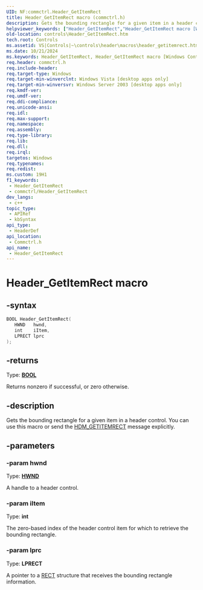 ```yaml
---
UID: NF:commctrl.Header_GetItemRect
title: Header_GetItemRect macro (commctrl.h)
description: Gets the bounding rectangle for a given item in a header control. You can use this macro or send the HDM_GETITEMRECT message explicitly.
helpviewer_keywords: ["Header_GetItemRect","Header_GetItemRect macro [Windows Controls]","_win32_Header_GetItemRect","_win32_Header_GetItemRect_cpp","commctrl/Header_GetItemRect","controls.Header_GetItemRect","controls._win32_Header_GetItemRect"]
old-location: controls\Header_GetItemRect.htm
tech.root: Controls
ms.assetid: VS|Controls|~\controls\header\macros\header_getitemrect.htm
ms.date: 10/21/2024
ms.keywords: Header_GetItemRect, Header_GetItemRect macro [Windows Controls], _win32_Header_GetItemRect, _win32_Header_GetItemRect_cpp, commctrl/Header_GetItemRect, controls.Header_GetItemRect, controls._win32_Header_GetItemRect
req.header: commctrl.h
req.include-header: 
req.target-type: Windows
req.target-min-winverclnt: Windows Vista [desktop apps only]
req.target-min-winversvr: Windows Server 2003 [desktop apps only]
req.kmdf-ver: 
req.umdf-ver: 
req.ddi-compliance: 
req.unicode-ansi: 
req.idl: 
req.max-support: 
req.namespace: 
req.assembly: 
req.type-library: 
req.lib: 
req.dll: 
req.irql: 
targetos: Windows
req.typenames: 
req.redist: 
ms.custom: 19H1
f1_keywords:
 - Header_GetItemRect
 - commctrl/Header_GetItemRect
dev_langs:
 - c++
topic_type:
 - APIRef
 - kbSyntax
api_type:
 - HeaderDef
api_location:
 - Commctrl.h
api_name:
 - Header_GetItemRect
---
```


# Header_GetItemRect macro

## -syntax

```cpp
BOOL Header_GetItemRect(
   HWND   hwnd,
   int    iItem,
   LPRECT lprc
);
```

## -returns

Type: **[BOOL](/windows/desktop/winprog/windows-data-types)**

Returns nonzero if successful, or zero otherwise.


## -description

Gets the bounding rectangle for a given item in a header control. You can use this macro or send the <a href="/windows/desktop/Controls/hdm-getitemrect">HDM_GETITEMRECT</a> message explicitly.

## -parameters

### -param hwnd

Type: <b><a href="/windows/desktop/WinProg/windows-data-types">HWND</a></b>

A handle to a header control.

### -param iItem

Type: <b>int</b>

The zero-based index of the header control item for which to retrieve the bounding rectangle.

### -param lprc

Type: <b>LPRECT</b>

A pointer to a <a href="/windows/desktop/api/windef/ns-windef-rect">RECT</a> structure that receives the bounding rectangle information.
